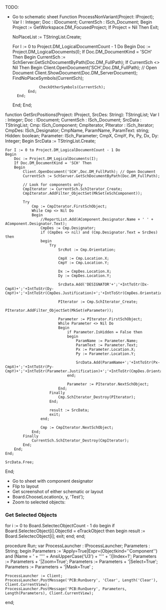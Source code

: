 TODO:
- Go to schematic sheet
Function ProcessNonVariant(Project: IProject);
Var
    I           : Integer;
    Doc         : IDocument;
    CurrentSch  : ISch_Document;
Begin
    Project := GetWorkspace.DM_FocusedProject;
    If Project = Nil Then Exit;

    NoPlaceList := TStringList.Create;

    For I := 0 to Project.DM_LogicalDocumentCount - 1 Do
    Begin
        Doc := Project.DM_LogicalDocuments(I);
        If Doc.DM_DocumentKind = 'SCH' Then
        Begin
             CurrentSch := SchServer.GetSchDocumentByPath(Doc.DM_FullPath);
             If CurrentSch <> Nil Then
             Begin
                  Client.OpenDocument('SCH',Doc.DM_FullPath); // Open Document
                  Client.ShowDocument(Doc.DM_ServerDocument);
                  FindNoPlaceSymbols(CurrentSch);

                  CheckOtherSymbols(CurrentSch);
             End;
        End;
    End;
End;

function GetSrcPositions(Project: IProject, SrcDes: String): TStringList;
Var
    I           : Integer;
    Doc         : IDocument;
    CurrentSch  : ISch_Document;
    SrcData        : TStringList;
    Cmp: ISch_Component;
    CmpIterator, PIterator   : ISch_Iterator;
    CmpDes: ISch_Designator;
    CmpName, ParamName, ParamText: string;
    Hidden: boolean;
    Parameter: ISch_Parameter;
    CmpX, CmpY, Px, Py, Dx, Dy: Integer;
Begin
    SrcData := TStringList.Create;

    For I := 0 to Project.DM_LogicalDocumentCount - 1 Do
    Begin
        Doc := Project.DM_LogicalDocuments(I);
        If Doc.DM_DocumentKind = 'SCH' Then
        Begin
            Client.OpenDocument('SCH',Doc.DM_FullPath); // Open Document
            CurrentSch := SchServer.GetSchDocumentByPath(Doc.DM_FullPath);

            // Look for components only
            CmpIterator := CurrentSch.SchIterator_Create;
            CmpIterator.AddFilter_ObjectSet(MkSet(eSchComponent));

            Try
                Cmp := CmpIterator.FirstSchObject;
                While Cmp <> Nil Do
                Begin
                    //ReportList.Add(AComponent.Designator.Name + ' ' + AComponent.Designator.Text);
                    CmpDes := Cmp.Designator;
                    if (CmpDes <> nil) and (Cmp.Designator.Text = SrcDes) then
                    begin
                        Try
                            SrcRot := Cmp.Orientation;

                            CmpX := Cmp.Location.X;
                            CmpY := Cmp.Location.Y;

                            Dx := CmpDes.Location.X;
                            Dy := CmpDes.Location.Y;

                            SrcData.Add('DESIGNATOR'+';'+IntToStr(Dx-CmpX)+';'+IntToStr(Dy-CmpY)+';'+IntToStr(CmpDes.Justification)+';'+IntToStr(CmpDes.Orientation));

                            PIterator := Cmp.SchIterator_Create;
                            PIterator.AddFilter_ObjectSet(MkSet(eParameter));

                            Parameter := PIterator.FirstSchObject;
                            While Parameter <> Nil Do
                            Begin
                                if Parameter.IsHidden = False then
                                begin
                                    ParamName := Parameter.Name;
                                    ParamText := Parameter.Text;
                                    Px := Parameter.Location.X;
                                    Py := Parameter.Location.Y;

                                    SrcData.Add(ParamName+';'+IntToStr(Px-CmpX)+';'+IntToStr(Py-CmpY)+';'+IntToStr(Parameter.Justification)+';'+IntToStr(CmpDes.Orientation));
                                end;

                                Parameter := PIterator.NextSchObject;
                            End;
                        Finally
                            Cmp.SchIterator_Destroy(PIterator);
                        End;

                        result := SrcData;
                        exit;
                    end;

                    Cmp := CmpIterator.NextSchObject;
                End;
            Finally
                CurrentSch.SchIterator_Destroy(CmpIterator);
            End;
        End;
    End;

    SrcData.Free;
End;

- Go to sheet with component designator
- Flip to layout
- Get screenshot of either schematic or layout
- Board.ChooseLocation(x, y, 'Test');
- Zoom to selected objects:
### Get Selected Objects
for i := 0 to Board.SelectecObjectCount - 1 do
begin
  if Board.SelectecObject[i].ObjectId = eTrackObject then
  begin
	 result := Board.SelectecObject[i];
	 exit;
  end;
end;

 procedure Run;
var
    ProcessLauncher : IProcessLauncher;
    Parameters : String;
begin
    Parameters := 'Apply=True|Expr=(Objectkind=''Component'') and (Name = ' + '''' + AnsiUpperCase('U3') + '''' + ')|Index=1';
    Parameters := Parameters + '|Zoom=True';
    Parameters := Parameters + '|Select=True';
    Parameters := Parameters + '|Mask=True' ;

    ProcessLauncher := Client;
    ProcessLauncher.PostMessage('PCB:RunQuery', 'Clear', Length('Clear'), Client.CurrentView);
    ProcessLauncher.PostMessage('PCB:RunQuery', Parameters, Length(Parameters), Client.CurrentView);
end;